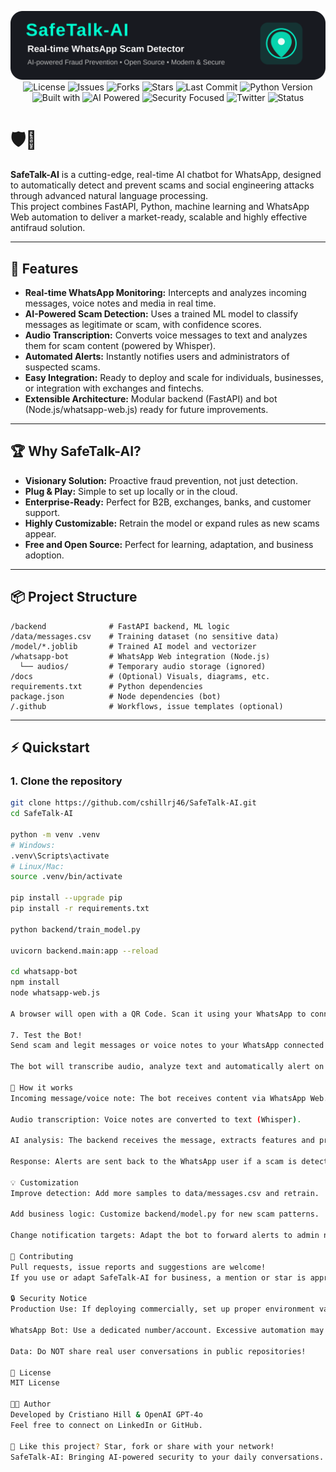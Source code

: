 <p align="center">
  <img src=".github/banner-safetalk-ai.svg" alt="SafeTX-AI Banner" width="600"/><br>

  <img alt="License" src="https://img.shields.io/badge/license-MIT-brightgreen"/>
  <img alt="Issues" src="https://img.shields.io/github/issues/cshillrj46/SafeTX-AI?color=informational"/>
  <img alt="Forks" src="https://img.shields.io/github/forks/cshillrj46/SafeTX-AI?style=social"/>
  <img alt="Stars" src="https://img.shields.io/github/stars/cshillrj46/SafeTX-AI?style=social"/>
  <img alt="Last Commit" src="https://img.shields.io/github/last-commit/cshillrj46/SafeTX-AI?color=blueviolet"/>
  <img alt="Python Version" src="https://img.shields.io/badge/python-3.10+-blue"/><br>

  <img alt="Built with" src="https://img.shields.io/badge/Built%20with-FastAPI%20%7C%20React%20%7C%20Tailwind-blueviolet"/>
  <img alt="AI Powered" src="https://img.shields.io/badge/AI-Powered-blue"/>
  <img alt="Security Focused" src="https://img.shields.io/badge/Security-Focused-critical"/>
  <img alt="Twitter" src="https://img.shields.io/badge/Twitter-@SafeTalkAI-blue?logo=twitter"/>
  <img alt="Status" src="https://img.shields.io/badge/Status-Stable-brightgreen"/>
</p>

# 🛡️🤖

**SafeTalk-AI** is a cutting-edge, real-time AI chatbot for WhatsApp, designed to automatically detect and prevent scams and social engineering attacks through advanced natural language processing.  
This project combines FastAPI, Python, machine learning and WhatsApp Web automation to deliver a market-ready, scalable and highly effective antifraud solution.

---

## 🚀 Features

- **Real-time WhatsApp Monitoring:** Intercepts and analyzes incoming messages, voice notes and media in real time.
- **AI-Powered Scam Detection:** Uses a trained ML model to classify messages as legitimate or scam, with confidence scores.
- **Audio Transcription:** Converts voice messages to text and analyzes them for scam content (powered by Whisper).
- **Automated Alerts:** Instantly notifies users and administrators of suspected scams.
- **Easy Integration:** Ready to deploy and scale for individuals, businesses, or integration with exchanges and fintechs.
- **Extensible Architecture:** Modular backend (FastAPI) and bot (Node.js/whatsapp-web.js) ready for future improvements.

---

## 🏆 Why SafeTalk-AI?

- **Visionary Solution:** Proactive fraud prevention, not just detection.
- **Plug & Play:** Simple to set up locally or in the cloud.
- **Enterprise-Ready:** Perfect for B2B, exchanges, banks, and customer support.
- **Highly Customizable:** Retrain the model or expand rules as new scams appear.
- **Free and Open Source:** Perfect for learning, adaptation, and business adoption.

---

## 📦 Project Structure
```
/backend              # FastAPI backend, ML logic
/data/messages.csv    # Training dataset (no sensitive data)
/model/*.joblib       # Trained AI model and vectorizer
/whatsapp-bot         # WhatsApp Web integration (Node.js)
  └── audios/         # Temporary audio storage (ignored)
/docs                 # (Optional) Visuals, diagrams, etc.
requirements.txt      # Python dependencies
package.json          # Node dependencies (bot)
/.github              # Workflows, issue templates (optional)
```
---

## ⚡️ Quickstart

### 1. Clone the repository

```bash
git clone https://github.com/cshillrj46/SafeTalk-AI.git
cd SafeTalk-AI

python -m venv .venv
# Windows:
.venv\Scripts\activate
# Linux/Mac:
source .venv/bin/activate

pip install --upgrade pip
pip install -r requirements.txt

python backend/train_model.py

uvicorn backend.main:app --reload

cd whatsapp-bot
npm install
node whatsapp-web.js

A browser will open with a QR Code. Scan it using your WhatsApp to connect the bot.

7. Test the Bot!
Send scam and legit messages or voice notes to your WhatsApp connected to the bot.

The bot will transcribe audio, analyze text and automatically alert on any suspicious content.

🧠 How it works
Incoming message/voice note: The bot receives content via WhatsApp Web.

Audio transcription: Voice notes are converted to text (Whisper).

AI analysis: The backend receives the message, extracts features and predicts scam/legitimate status.

Response: Alerts are sent back to the WhatsApp user if a scam is detected, with details and confidence score.

💡 Customization
Improve detection: Add more samples to data/messages.csv and retrain.

Add business logic: Customize backend/model.py for new scam patterns.

Change notification targets: Adapt the bot to forward alerts to admin numbers, emails or external APIs.

🤝 Contributing
Pull requests, issue reports and suggestions are welcome!
If you use or adapt SafeTalk-AI for business, a mention or star is appreciated.

🔒 Security Notice
Production Use: If deploying commercially, set up proper environment variables, secure endpoints, and never expose sensitive training data.

WhatsApp Bot: Use a dedicated number/account. Excessive automation may risk account ban.

Data: Do NOT share real user conversations in public repositories!

📄 License
MIT License

👨‍💻 Author
Developed by Cristiano Hill & OpenAI GPT-4o
Feel free to connect on LinkedIn or GitHub.

📣 Like this project? Star, fork or share with your network!
SafeTalk-AI: Bringing AI-powered security to your daily conversations.
